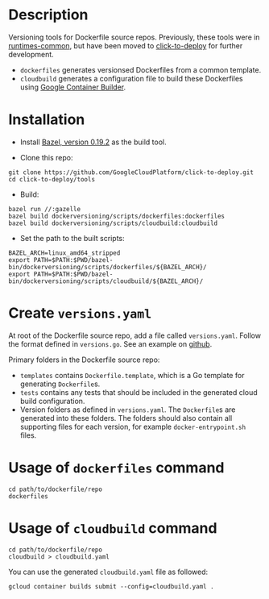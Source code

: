 # Description

Versioning tools for Dockerfile source repos. Previously, these tools were in  [runtimes-common](https://github.com/GoogleCloudPlatform/runtimes-common/tree/b39744e5a8588beba847a271e379b864a6ac2939), but have been moved to [click-to-deploy](https://github.com/GoogleCloudPlatform/click-to-deploy) for further development.

- `dockerfiles` generates versionsed Dockerfiles from a common template.
- `cloudbuild` generates a configuration file to build these Dockerfiles using
  [Google Container Builder](https://cloud.google.com/container-builder/docs/).

# Installation

- Install [Bazel, version 0.19.2](https://bazel.build) as the build tool.

- Clone this repo:

``` shell
git clone https://github.com/GoogleCloudPlatform/click-to-deploy.git
cd click-to-deploy/tools
```

- Build:

``` shell
bazel run //:gazelle
bazel build dockerversioning/scripts/dockerfiles:dockerfiles
bazel build dockerversioning/scripts/cloudbuild:cloudbuild
```

- Set the path to the built scripts:

``` shell
BAZEL_ARCH=linux_amd64_stripped
export PATH=$PATH:$PWD/bazel-bin/dockerversioning/scripts/dockerfiles/${BAZEL_ARCH}/
export PATH=$PATH:$PWD/bazel-bin/dockerversioning/scripts/cloudbuild/${BAZEL_ARCH}/
```

# Create `versions.yaml`

At root of the Dockerfile source repo, add a file called `versions.yaml`.
Follow the format defined in `versions.go`. See an example on
[github](https://github.com/GoogleCloudPlatform/mysql-docker).

Primary folders in the Dockerfile source repo:

- `templates` contains `Dockerfile.template`, which is a Go template for
  generating `Dockerfile`s.
- `tests` contains any tests that should be included in the generated cloud
  build configuration.
- Version folders as defined in `versions.yaml`. The `Dockerfile`s are
  generated into these folders. The folders should also contain all
  supporting files for each version, for example `docker-entrypoint.sh` files.

# Usage of `dockerfiles` command

``` shell
cd path/to/dockerfile/repo
dockerfiles
```

# Usage of `cloudbuild` command

``` shell
cd path/to/dockerfile/repo
cloudbuild > cloudbuild.yaml
```

You can use the generated `cloudbuild.yaml` file as followed:

``` shell
gcloud container builds submit --config=cloudbuild.yaml .
```
